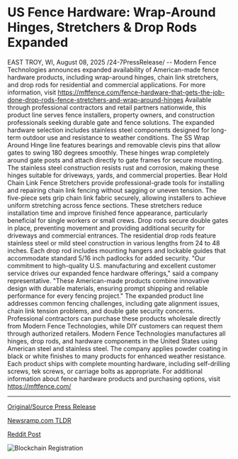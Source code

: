 # US Fence Hardware: Wrap-Around Hinges, Stretchers &amp; Drop Rods Expanded

EAST TROY, WI, August 08, 2025 /24-7PressRelease/ -- Modern Fence Technologies announces expanded availability of American-made fence hardware products, including wrap-around hinges, chain link stretchers, and drop rods for residential and commercial applications.  For more information, visit https://mftfence.com/fence-hardware-that-gets-the-job-done-drop-rods-fence-stretchers-and-wrap-around-hinges  Available through professional contractors and retail partners nationwide, this product line serves fence installers, property owners, and construction professionals seeking durable gate and fence solutions. The expanded hardware selection includes stainless steel components designed for long-term outdoor use and resistance to weather conditions.  The SS Wrap Around Hinge line features bearings and removable clevis pins that allow gates to swing 180 degrees smoothly. These hinges wrap completely around gate posts and attach directly to gate frames for secure mounting. The stainless steel construction resists rust and corrosion, making these hinges suitable for driveways, yards, and commercial properties.  Bear Hold Chain Link Fence Stretchers provide professional-grade tools for installing and repairing chain link fencing without sagging or uneven tension. The five-piece sets grip chain link fabric securely, allowing installers to achieve uniform stretching across fence sections. These stretchers reduce installation time and improve finished fence appearance, particularly beneficial for single workers or small crews.  Drop rods secure double gates in place, preventing movement and providing additional security for driveways and commercial entrances. The residential drop rods feature stainless steel or mild steel construction in various lengths from 24 to 48 inches. Each drop rod includes mounting hangers and lockable guides that accommodate standard 5/16 inch padlocks for added security.  "Our commitment to high-quality U.S. manufacturing and excellent customer service drives our expanded fence hardware offerings," said a company representative. "These American-made products combine innovative design with durable materials, ensuring prompt shipping and reliable performance for every fencing project."  The expanded product line addresses common fencing challenges, including gate alignment issues, chain link tension problems, and double gate security concerns. Professional contractors can purchase these products wholesale directly from Modern Fence Technologies, while DIY customers can request them through authorized retailers.  Modern Fence Technologies manufactures all hinges, drop rods, and hardware components in the United States using American steel and stainless steel. The company applies powder coating in black or white finishes to many products for enhanced weather resistance. Each product ships with complete mounting hardware, including self-drilling screws, tek screws, or carriage bolts as appropriate.  For additional information about fence hardware products and purchasing options, visit https://mftfence.com/ 

---

[Original/Source Press Release](https://www.24-7pressrelease.com/press-release/525654/us-fence-hardware-wrap-around-hinges-stretchers-drop-rods-expanded)
                    

[Newsramp.com TLDR](https://newsramp.com/curated-news/modern-fence-technologies-expands-american-made-fence-hardware-line/50f7d280470ed00b0e3d9f9dee60710e) 

 



[Reddit Post](https://www.reddit.com/r/Lifestyle_Culture/comments/1mkoog3/modern_fence_technologies_expands_americanmade/) 



![Blockchain Registration](https://cdn.newsramp.app/24-7PressRelease/qrcode/258/8/kisswHnH.webp)